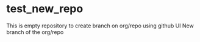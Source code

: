 # test_new_repo
This is empty repository to create branch on org/repo using github UI
New branch of the org/repo
